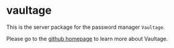 vaultage
========

This is the server package for the password manager `Vaultage`.

Please go to the [github homepage](https://github.com/vaultage-pm/vaultage) to learn more about Vaultage.
